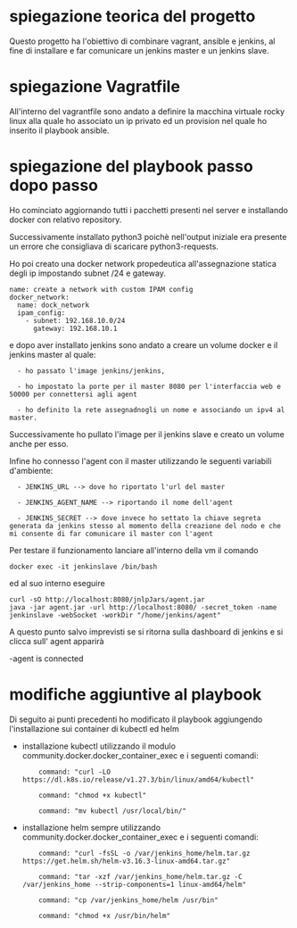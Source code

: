 # spiegazione teorica del progetto
Questo progetto ha l'obiettivo di combinare vagrant, ansible e jenkins, al fine di installare e far comunicare un jenkins master e un jenkins slave.
# spiegazione Vagratfile
All'interno del vagrantfile sono andato a definire la macchina virtuale rocky linux alla quale ho associato un ip privato ed un provision nel quale ho inserito il playbook ansible.
# spiegazione del playbook passo dopo passo
Ho cominciato aggiornando tutti i pacchetti presenti nel server e installando docker con relativo repository.

Successivamente installato python3 poichè nell'output iniziale era presente un errore che consigliava di scaricare python3-requests.
 
Ho poi creato una docker network propedeutica all'assegnazione statica degli ip impostando subnet /24 e gateway.

    name: create a network with custom IPAM config
    docker_network:
      name: dock_network
      ipam_config:
        - subnet: 192.168.10.0/24
          gateway: 192.168.10.1

e dopo aver installato jenkins sono andato a creare un volume docker e il jenkins master al quale:

      - ho passato l'image jenkins/jenkins,
   
      - ho impostato la porte per il master 8080 per l'interfaccia web e 50000 per connettersi agli agent
   
      - ho definito la rete assegnadnogli un nome e associando un ipv4 al master.
   
Successivamente ho pullato l'image per il jenkins slave e creato un volume anche per esso.

Infine ho connesso l'agent con il master utilizzando le seguenti variabili d'ambiente:

      - JENKINS_URL --> dove ho riportato l'url del master
   
      - JENKINS_AGENT_NAME --> riportando il nome dell'agent
   
      - JENKINS_SECRET --> dove invece ho settato la chiave segreta generata da jenkins stesso al momento della creazione del nodo e che mi consente di far comunicare il master con l'agent
Per testare il funzionamento lanciare all'interno della vm il comando

    docker exec -it jenkinslave /bin/bash
ed al suo interno eseguire 

    curl -sO http://localhost:8080/jnlpJars/agent.jar
    java -jar agent.jar -url http://localhost:8080/ -secret_token -name jenkinslave -webSocket -workDir "/home/jenkins/agent"
A questo punto salvo imprevisti se si ritorna sulla dashboard di jenkins e si clicca sull' agent apparirà 

-agent is connected

# modifiche aggiuntive al playbook
Di seguito ai punti precedenti ho modificato il playbook aggiungendo l'installazione sui container di kubectl ed helm 

- installazione kubectl utilizzando il modulo community.docker.docker_container_exec e i seguenti comandi:

          command: "curl -LO https://dl.k8s.io/release/v1.27.3/bin/linux/amd64/kubectl"

          command: "chmod +x kubectl"

          command: "mv kubectl /usr/local/bin/"
- installazione helm sempre utilizzando community.docker.docker_container_exec e i seguenti comandi:

          command: "curl -fsSL -o /var/jenkins_home/helm.tar.gz https://get.helm.sh/helm-v3.16.3-linux-amd64.tar.gz"

          command: "tar -xzf /var/jenkins_home/helm.tar.gz -C /var/jenkins_home --strip-components=1 linux-amd64/helm"

          command: "cp /var/jenkins_home/helm /usr/bin"

          command: "chmod +x /usr/bin/helm"


  
  
